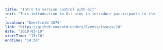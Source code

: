 ```yaml
---
title: "Intro to version control with Git"
text: "This introduction to Git aims to introduce participants to the idea behind version control software. We will work through using command-line git to version control scripts or other documents and briefly introduce the GitHub web-interface.
"
location: "Deerfield 3075"
link: "https://github.com/utm-coders/Events/issues/18"
date: "2019-03-19"
startTime: "13:10"
endTime: "14:30"
---
```

